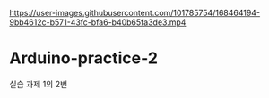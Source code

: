 

https://user-images.githubusercontent.com/101785754/168464194-9bb4612c-b571-43fc-bfa6-b40b65fa3de3.mp4

# Arduino-practice-2
실습 과제 1의 2번
